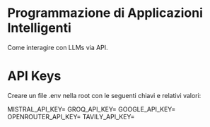 # Programmazione di Applicazioni Intelligenti
Come interagire con LLMs via API.

# API Keys
Creare un file .env nella root con le seguenti chiavi e relativi valori:

MISTRAL_API_KEY=
GROQ_API_KEY=
GOOGLE_API_KEY=
OPENROUTER_API_KEY=
TAVILY_API_KEY=